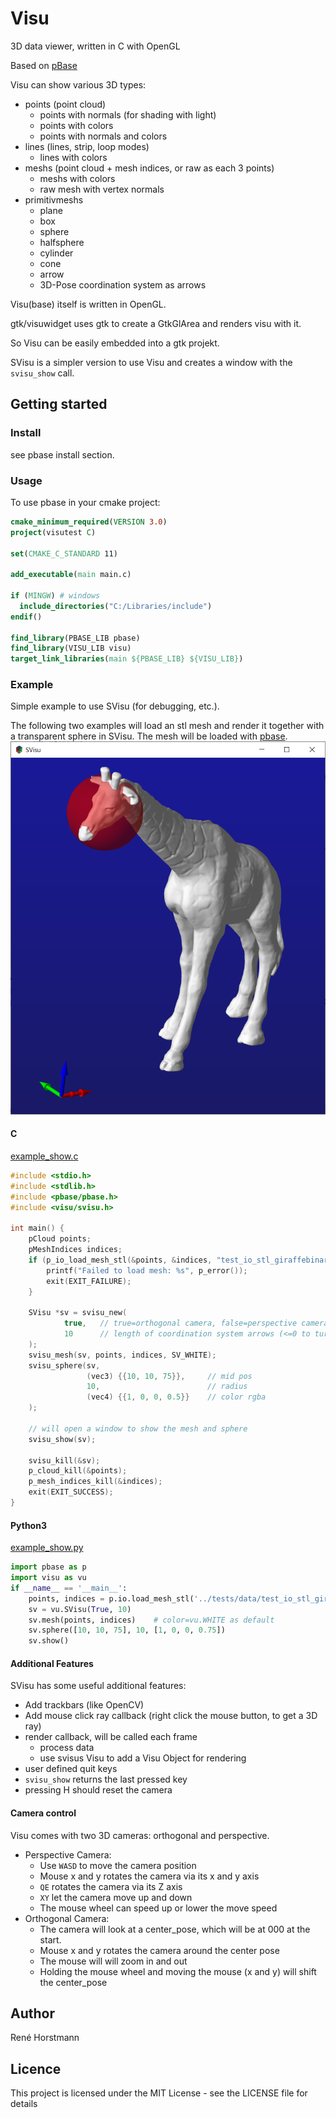 # Visu
3D data viewer, written in C with OpenGL

Based on [pBase](https://github.com/renehorstmann/pbase)

Visu can show various 3D types:
- points (point cloud)
  - points with normals (for shading with light)
  - points with colors
  - points with normals and colors
- lines (lines, strip, loop modes)
  - lines with colors
- meshs (point cloud + mesh indices, or raw as each 3 points)
  - meshs with colors
  - raw mesh with vertex normals
- primitivmeshs
  - plane
  - box
  - sphere
  - halfsphere
  - cylinder
  - cone
  - arrow
  - 3D-Pose coordination system as arrows

Visu(base) itself is written in OpenGL.

gtk/visuwidget uses gtk to create a GtkGlArea and renders visu with it.

So Visu can be easily embedded into a gtk projekt.

SVisu is a simpler version to use Visu and creates a window with the `svisu_show` call.


## Getting started

### Install
see pbase install section.

### Usage
To use pbase in your cmake project:
```cmake
cmake_minimum_required(VERSION 3.0)
project(visutest C)

set(CMAKE_C_STANDARD 11)

add_executable(main main.c)

if (MINGW) # windows
  include_directories("C:/Libraries/include")
endif()

find_library(PBASE_LIB pbase)
find_library(VISU_LIB visu)
target_link_libraries(main ${PBASE_LIB} ${VISU_LIB})
```

### Example
Simple example to use SVisu (for debugging, etc.).

The following two examples will load an stl mesh and render it together with a transparent sphere in SVisu.
The mesh will be loaded with [pbase](https://github.com/renehorstmann/pbase).
![img](svisu.png)

#### C
[example_show.c](tests/example_show.c)
```c
#include <stdio.h>
#include <stdlib.h>
#include <pbase/pbase.h>
#include <visu/svisu.h>

int main() {
    pCloud points;
    pMeshIndices indices;
    if (p_io_load_mesh_stl(&points, &indices, "test_io_stl_giraffebinary.stl")) {
        printf("Failed to load mesh: %s", p_error());
        exit(EXIT_FAILURE);
    }

    SVisu *sv = svisu_new(
            true,   // true=orthogonal camera, false=perspective camera
            10      // length of coordination system arrows (<=0 to turn off)
    );
    svisu_mesh(sv, points, indices, SV_WHITE);
    svisu_sphere(sv,
                 (vec3) {{10, 10, 75}},     // mid pos
                 10,                        // radius
                 (vec4) {{1, 0, 0, 0.5}}    // color rgba
    );

    // will open a window to show the mesh and sphere
    svisu_show(sv);

    svisu_kill(&sv);
    p_cloud_kill(&points);
    p_mesh_indices_kill(&indices);
    exit(EXIT_SUCCESS);
}
```

#### Python3
[example_show.py](python/example_show.py)
```python
import pbase as p
import visu as vu
if __name__ == '__main__':
    points, indices = p.io.load_mesh_stl('../tests/data/test_io_stl_giraffebinary.stl')
    sv = vu.SVisu(True, 10)
    sv.mesh(points, indices)    # color=vu.WHITE as default
    sv.sphere([10, 10, 75], 10, [1, 0, 0, 0.75])
    sv.show()

```

#### Additional Features
SVisu has some useful additional features:
- Add trackbars (like OpenCV)
- Add mouse click ray callback (right click the mouse button, to get a 3D ray)
- render callback, will be called each frame
  - process data
  - use svisus Visu to add a Visu Object for rendering
- user defined quit keys
- `svisu_show` returns the last pressed key
- pressing H should reset the camera

#### Camera control
Visu comes with two 3D cameras: orthogonal and perspective.
- Perspective Camera:
  - Use `WASD` to move the camera position
  - Mouse x and y rotates the camera via its x and y axis
  - `QE` rotates the camera via its Z axis
  - `XY` let the camera move up and down
  - The mouse wheel can speed up or lower the move speed
- Orthogonal Camera:
  - The camera will look at a center_pose, which will be at 000 at the start.
  - Mouse x and y rotates the camera around the center pose
  - The mouse will will zoom in and out
  - Holding the mouse wheel and moving the mouse (x and y) will shift the center_pose

## Author

René Horstmann

## Licence

This project is licensed under the MIT License - see the LICENSE file for details

